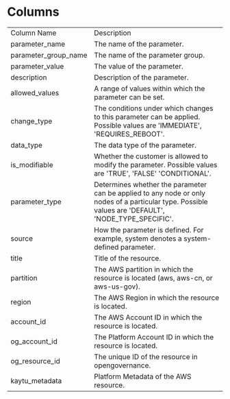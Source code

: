 # Columns  

<table>
	<tr><td>Column Name</td><td>Description</td></tr>
	<tr><td>parameter_name</td><td>The name of the parameter.</td></tr>
	<tr><td>parameter_group_name</td><td>The name of the parameter group.</td></tr>
	<tr><td>parameter_value</td><td>The value of the parameter.</td></tr>
	<tr><td>description</td><td>Description of the parameter.</td></tr>
	<tr><td>allowed_values</td><td>A range of values within which the parameter can be set.</td></tr>
	<tr><td>change_type</td><td>The conditions under which changes to this parameter can be applied. Possible values are &#39;IMMEDIATE&#39;, &#39;REQUIRES_REBOOT&#39;.</td></tr>
	<tr><td>data_type</td><td>The data type of the parameter.</td></tr>
	<tr><td>is_modifiable</td><td>Whether the customer is allowed to modify the parameter. Possible values are &#39;TRUE&#39;, &#39;FALSE&#39; &#39;CONDITIONAL&#39;.</td></tr>
	<tr><td>parameter_type</td><td>Determines whether the parameter can be applied to any node or only nodes of a particular type. Possible values are &#39;DEFAULT&#39;, &#39;NODE_TYPE_SPECIFIC&#39;.</td></tr>
	<tr><td>source</td><td>How the parameter is defined. For example, system denotes a system-defined parameter.</td></tr>
	<tr><td>title</td><td>Title of the resource.</td></tr>
	<tr><td>partition</td><td>The AWS partition in which the resource is located (aws, aws-cn, or aws-us-gov).</td></tr>
	<tr><td>region</td><td>The AWS Region in which the resource is located.</td></tr>
	<tr><td>account_id</td><td>The AWS Account ID in which the resource is located.</td></tr>
	<tr><td>og_account_id</td><td>The Platform Account ID in which the resource is located.</td></tr>
	<tr><td>og_resource_id</td><td>The unique ID of the resource in opengovernance.</td></tr>
	<tr><td>kaytu_metadata</td><td>Platform Metadata of the AWS resource.</td></tr>
</table>